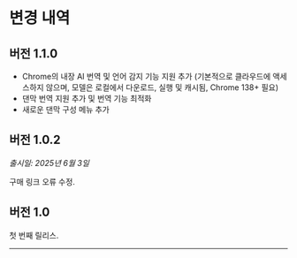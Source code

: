 # 변경 내역

## 버전 1.1.0

- Chrome의 내장 AI 번역 및 언어 감지 기능 지원 추가 (기본적으로 클라우드에 액세스하지 않으며, 모델은 로컬에서 다운로드, 실행 및 캐시됨, Chrome 138+ 필요)
- 댄막 번역 지원 추가 및 번역 기능 최적화
- 새로운 댄막 구성 메뉴 추가

## 버전 1.0.2

_출시일: 2025년 6월 3일_

구매 링크 오류 수정.

## 버전 1.0

첫 번째 릴리스.

---
